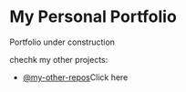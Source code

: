 # My Personal Portfolio

Portfolio under construction

chechk my other projects:

- [@my-other-repos]([https://github.com/Ranjithbabu0912?tab=repositories])Click here
